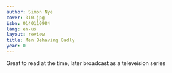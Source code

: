 ```yaml
---
author: Simon Nye
cover: 310.jpg
isbn: 0140110984
lang: en-us
layout: review
title: Men Behaving Badly
year: 0
---
```


Great to read at the time, later broadcast as a televeision series
